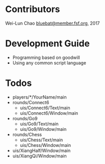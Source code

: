 Contributors
============
Wei-Lun Chao <bluebat@member.fsf.org>, 2017

Development Guide
=================
* Programming based on goodwill
* Using any common script language

Todos
=====
* players/*/YourName/main
* rounds/Connect6
	* uis/Connect6/Text/main
	* uis/Connect6/Window/main
* rounds/Go9
	* uis/Go9/Text/main
	* uis/Go9/Window/main
* rounds/Chess
	* uis/Chess/Text/main
	* uis/Chess/Window/main
* uis/XiangHalf/Window/main
* uis/XiangQi/Window/main
